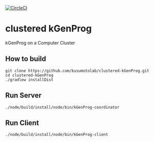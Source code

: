 [![CircleCI](https://circleci.com/gh/kusumotolab/clustered-kGenProg/tree/master.svg?style=svg)](https://circleci.com/gh/kusumotolab/clustered-kGenProg/tree/master)

# clustered kGenProg

kGenProg on a Computer Cluster

## How to build

```
git clone https://github.com/kusumotolab/clustered-kGenProg.git
cd clustered-kGenProg
./gradlew installDist
```

## Run Server

```
./node/build/install/node/bin/kGenProg-coordinator
```

## Run Client

```
./node/build/install/node/bin/kGenProg-client
```
